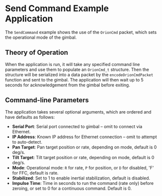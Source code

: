 # Send Command Example Application

The `SendCommand` example shows the use of the `OrionCmd` packet, which sets the operational mode of the gimbal.

## Theory of Operation

When the application is run, it will take any specified command line parameters and use them to populate an `OrionCmd_t` structure. Then the structure will be serialized into a data packet by the `encodeOrionCmdPacket` function and sent to the gimbal. The application will then wait up to 5 seconds for acknowledgement from the gimbal before exiting.

## Command-line Parameters

The application takes several optional arguments, which are ordered and have defaults as follows:

* __Serial Port__: Serial port connected to gimbal – omit to connect via Ethernet.
* __IP Address__: Known IP address for Ethernet connection – omit to attempt to auto-detect.
* __Pan Target__: Pan target position or rate, depending on mode, default is 0 deg/s.
* __Tilt Target__: Tilt target position or rate, depending on mode, default is 0 deg/s.
* __Mode__: Operational mode: `R` for rate, `P` for position, or `D` for disabled, 'F' for FFC, default is rate.
* __Stabilized__: Set to 1 to enable inertial stabilization, default is disabled.
* __Impulse Time__: Time in seconds to run the command (rate only) before zeroing, or set to 0 for a continuous command. Default is 0.
